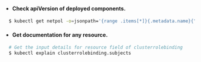 
 * #### Check apiVersion of deployed components.
```sh
  $ kubectl get netpol -o=jsonpath='{range .items[*]}{.metadata.name}{"\t"}{"\t"}{.apiVersion} {"\n"} {end}'
```
 * #### Get documentation for any resource.
```sh
  # Get the input details for resource field of clusterrolebinding
  $ kubectl explain clusterrolebinding.subjects
```
